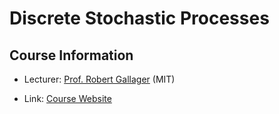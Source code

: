 Discrete Stochastic Processes
================

Course Information
------------------

* Lecturer: [Prof. Robert Gallager](http://www.rle.mit.edu/rgallager/) (MIT)

* Link: [Course Website](http://ocw.mit.edu/courses/electrical-engineering-and-computer-science/6-262-discrete-stochastic-processes-spring-2011/)


